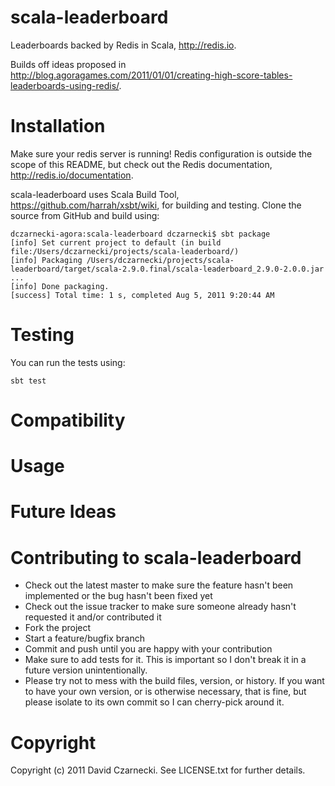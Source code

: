 scala-leaderboard
=================

Leaderboards backed by Redis in Scala, http://redis.io.

Builds off ideas proposed in http://blog.agoragames.com/2011/01/01/creating-high-score-tables-leaderboards-using-redis/.

Installation
============

Make sure your redis server is running! Redis configuration is outside the scope of this README, but 
check out the Redis documentation, http://redis.io/documentation.

scala-leaderboard uses Scala Build Tool, https://github.com/harrah/xsbt/wiki, for building and testing. Clone the source from GitHub and build using:

    dczarnecki-agora:scala-leaderboard dczarnecki$ sbt package
    [info] Set current project to default (in build file:/Users/dczarnecki/projects/scala-leaderboard/)
    [info] Packaging /Users/dczarnecki/projects/scala-leaderboard/target/scala-2.9.0.final/scala-leaderboard_2.9.0-2.0.0.jar ...
    [info] Done packaging.
    [success] Total time: 1 s, completed Aug 5, 2011 9:20:44 AM  

Testing
=======

You can run the tests using:

    sbt test

Compatibility
============
	
Usage
============

Future Ideas
============
  
Contributing to scala-leaderboard
=================================
 
* Check out the latest master to make sure the feature hasn't been implemented or the bug hasn't been fixed yet
* Check out the issue tracker to make sure someone already hasn't requested it and/or contributed it
* Fork the project
* Start a feature/bugfix branch
* Commit and push until you are happy with your contribution
* Make sure to add tests for it. This is important so I don't break it in a future version unintentionally.
* Please try not to mess with the build files, version, or history. If you want to have your own version, or is otherwise necessary, that is fine, but please isolate to its own commit so I can cherry-pick around it.

Copyright
============

Copyright (c) 2011 David Czarnecki. See LICENSE.txt for further details.

